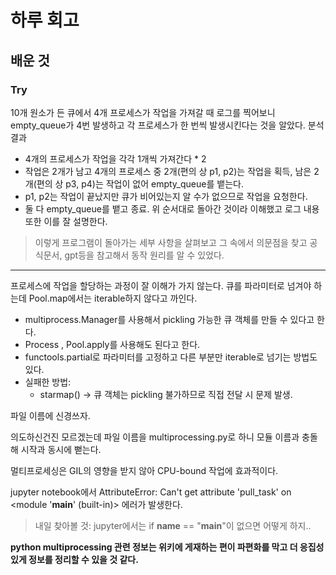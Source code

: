 # 하루 회고

## 배운 것
### Try
10개 원소가 든 큐에서 4개 프로세스가 작업을 가져갈 때 로그를 찍어보니
empty_queue가 4번 발생하고 각 프로세스가 한 번씩 발생시킨다는 것을 알았다.
분석 결과
- 4개의 프로세스가 작업을 각각 1개씩 가져간다 * 2
- 작업은 2개가 남고 4개의 프로세스 중 2개(편의 상 p1, p2)는 작업을 획득, 남은 2개(편의 상 p3, p4)는 작업이 없어 empty_queue를 뱉는다.
- p1, p2는 작업이 끝났지만 큐가 비어있는지 알 수가 없으므로 작업을 요청한다.
- 둘 다 empty_queue를 뱉고 종료.
위 순서대로 돌아간 것이라 이해했고 로그 내용 또한 이를 잘 설명한다.
> 이렇게 프로그램이 돌아가는 세부 사항을 살펴보고 그 속에서 의문점을 찾고 공식문서, gpt등을 참고해서 동작 원리를 알 수 있었다.
---
프로세스에 작업을 할당하는 과정이 잘 이해가 가지 않는다.
큐를 파라미터로 넘겨야 하는데 Pool.map에서는 iterable하지 않다고 까인다.
- multiprocess.Manager를 사용해서 pickling 가능한 큐 객체를 만들 수 있다고 한다.
- Process , Pool.apply를 사용해도 된다고 한다.
- functools.partial로 파라미터를 고정하고 다른 부분만 iterable로 넘기는 방법도 있다.
- 실패한 방법:
  - starmap() -> 큐 객체는 pickling 불가하므로 직접 전달 시 문제 발생.

파일 이름에 신경쓰자.

의도하신건진 모르겠는데 파일 이름을 multiprocessing.py로 하니 모듈 이름과 충돌해 시작과 동시에 뻗는다.

멀티프로세싱은 GIL의 영향을 받지 않아 CPU-bound 작업에 효과적이다.

jupyter notebook에서 AttributeError: Can't get attribute 'pull_task' on <module '__main__' (built-in)> 에러가 발생한다.
>내일 찾아볼 것: jupyter에서는 if __name__ == "__main__"이 없으면 어떻게 하지.. 

**python multiprocessing 관련 정보는 위키에 게재하는 편이 파편화를 막고 더 응집성 있게 정보를 정리할 수 있을 것 같다.**
